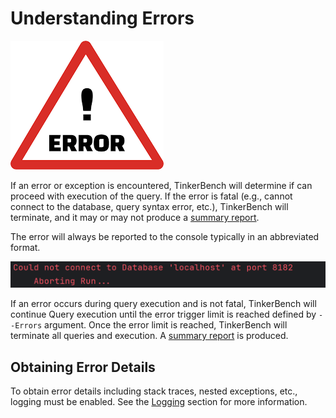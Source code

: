# Understanding Errors

![Error](media/error-images.png)

If an error or exception is encountered, TinkerBench will determine if can proceed with execution of the query. If the error is fatal (e.g., cannot connect to the database, query syntax error, etc.), TinkerBench will terminate, and it may or may not produce a [summary report](./understanding_output.md#stage-6-report-result).

The error will always be reported to the console typically in an abbreviated format.

![](media/ConsoleErrorMsg.png)

If an error occurs during query execution and is not fatal, TinkerBench will continue Query execution until the error trigger limit is reached defined by `--Errors` argument. Once the error limit is reached, TinkerBench will terminate all queries and execution. A [summary report](./understanding_output.md#stage-6-report-result) is produced.

## Obtaining Error Details

To obtain error details including stack traces, nested exceptions, etc., logging must be enabled. See the [Logging](./understanding_output.md#logging) section for more information.
